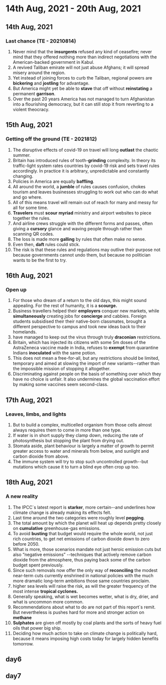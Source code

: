 # 14th Aug, 2021 - 20th Aug, 2021

## 14th Aug, 2021

### Last chance (TE - 20210814)

1. Never mind that the **insurgents** refused any kind of ceasefire; never mind that they offered nothing more than indirect negotiations with the American-backed government in Kabul.
2. A revived Taliban emirate will not just abuse Afghans; it will spread misery around the region.
3. Yet instead of joining forces to curb the Taliban, regional powers are **bickering** and **jostling** for advantage.
4. But America might yet be able to **stave** that off without **reinstating** a permanent **garrison**.
5. Over the past 20 years America has not managed to turn Afghanistan into a flourishing democracy, but it can still stop it from reverting to a violent theocracy.

## 15th Aug, 2021

### Getting off the ground (TE - 2021812)

1. The disruptive effects of covid-19 on travel will long **outlast** the chaotic summer.
2. Britain has introduced rules of tooth-**grinding** complexity. In theory its traffic-light system rates countries by covid-19 risk and sets travel rules accordingly. In practice it is arbitrary, unpredictable and constantly changing.
3. Policies in America are equally **baffling**.
4. All around the world, a **jumble** of rules causes confusion, chokes tourism and leaves businesses struggling to work out who can do what and go where.
5. All of this means travel will remain out of reach for many and messy for all for some time.
6. **Travelers** must **scour** **myriad** ministry and airport websites to piece together the rules.
7. And airline crews struggle with the different forms and passes, often giving a **cursory** glance and waving people through rather than scanning QR codes.
8. The loss is made more **galling** by rules that often make no sense.
9. Even then, **daft** rules could stick.
10. The risk is that these rules and regulations may outlive their purpose not because governments cannot undo them, but because no politician wants to be the first to try.

## 16th Aug, 2021

### Open up

1. For those who dream of a return to the old days, this might sound appealing. For the rest of humanity, it is a **scourge.**
2. Business travellers helped their **employers** conquer new markets, while **simultaneously** creating jobs for **concierge** and cabbies. Foreign students subsidised their their native-born classmates, brought a different perspective to campus and took new ideas back to their homelands.
3. have managed to keep out the virus through truly **draconian** restrictions.
4. Britain, which has injected its citizens with some 5m doses of the AstraZeneca vaccine made in India, refuses to **exempt** from quarantine Indians **inoculated** with the same potion.
5. This does not mean a free-for-all, but any restrictions should be limited, temporary and aimed at slowing the import of new variants--rather than the impossible mission of stopping it altogether.
6. Discriminating against people on the basis of something over which they have no choice is unfair. It also undermines the global vaccination effort by making some vaccines seem second-class.

## 17th Aug, 2021

### Leaves, limbs, and lights

1. But to build a complex, multicelled organism from those cells almost always requires them to come in more than one type.
2. If water is in short supply they clamp down, reducing the rate of photosynthesis but stopping the plant from drying out.
3. Stomata aside, plant behaviour is largely a matter of growth to permit greater access to water and minerals from below, and sunlight and carbon dioxide from above.
4. The immune system will try to stop such uncontrolled growth--but mutations which  cause it to turn a blind eye often crop up too.

## 18th Aug, 2021

### A new reality

1. The IPCC`s latest report is **starker**, more certain--and underlines how climate change is already making its effects felt.
2. Last time around the two categories were roughly level **pegging**.
3. The total amount by which the planet will heat up depends pretty closely on **cumulative** greenhouse-gas emissions.
4. To avoid **busting** that budget would require the whole world, not just rich countries, to get net emissions of carbon dioxide down to zero before 2050.
5. What is more, those scenarios mandate not just heroic emission cuts but also “negative emissions” --techniques that actively remove carbon dioxide from the atmosphere, thus paying back some of the carbon budget spent previously.
6. Since such removals now offer the only way of **reconciling** the modest near-term cuts currently enshrined in national policies with the much more dramatic long-term ambitions those same countries proclaim.
7. higher sea levels will raise the risk, as will the greater frequency of the most intense **tropical cyclones.**
8. Generally speaking, what is wet becomes wetter, what is dry, drier, and what is uncommon more common.
9. Recommendations about what to do are not part of this report`s remit. But nevertheless is pushes hard for more and stronger action on **methane**
10. **Sulphates** are given off mostly by coal plants and the sorts of heavy fuel oils that power big ship.
11. Deciding how much action to take on climate change is politically hard, because it means imposing high costs today for largely hidden benefits tomorrow.

## day6

## day7